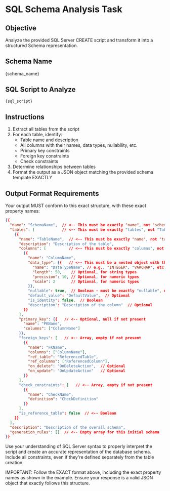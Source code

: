 # SQL Schema Analysis Task

## Objective

Analyze the provided SQL Server CREATE script and transform it into a structured Schema representation.

## Schema Name

{schema_name}

## SQL Script to Analyze

```sql
{sql_script}
```

## Instructions

1. Extract all tables from the script
2. For each table, identify:
   - Table name and description
   - All columns with their names, data types, nullability, etc.
   - Primary key constraints
   - Foreign key constraints
   - Check constraints
3. Determine relationships between tables
4. Format the output as a JSON object matching the provided schema template EXACTLY

## Output Format Requirements

Your output MUST conform to this exact structure, with these exact property names:

```json
{{
  "name": "SchemaName",  // <-- This must be exactly "name", not "schemaName"
  "tables": [            // <-- This must be exactly "tables", not "Tables"
    {{
      "name": "TableName",  // <-- This must be exactly "name", not "tableName"
      "description": "Description of the table",
      "columns": [          // <-- This must be exactly "columns", not "Columns"
        {{
          "name": "ColumnName",
          "data_type": {{   // <-- This must be a nested object with the format below
            "name": "DataTypeName", // e.g., "INTEGER", "VARCHAR", etc.
            "length": 50,    // Optional, for string types
            "precision": 10, // Optional, for numeric types
            "scale": 2       // Optional, for numeric types
          }},
          "nullable": true,  // Boolean - must be exactly "nullable", not "isNullable"
          "default_value": "DefaultValue",  // Optional
          "is_identity": false,  // Boolean
          "description": "Description of the column"  // Optional
        }}
      ],
      "primary_key": {{   // <-- Optional, null if not present
        "name": "PKName",
        "columns": ["ColumnName"]
      }},
      "foreign_keys": [   // <-- Array, empty if not present
        {{
          "name": "FKName",
          "columns": ["ColumnName"],
          "ref_table": "ReferencedTable",
          "ref_columns": ["ReferencedColumn"],
          "on_delete": "OnDeleteAction",  // Optional
          "on_update": "OnUpdateAction"   // Optional
        }}
      ],
      "check_constraints": [   // <-- Array, empty if not present
        {{
          "name": "CheckName",
          "definition": "CheckDefinition"
        }}
      ],
      "is_reference_table": false  // <-- Boolean
    }}
  ],
  "description": "Description of the overall schema",
  "generation_rules": []  // <-- Empty array for this initial schema
}}
```

Use your understanding of SQL Server syntax to properly interpret the script and create an accurate representation of the database schema. Include all constraints, even if they're defined separately from the table creation.

IMPORTANT: Follow the EXACT format above, including the exact property names as shown in the example. Ensure your response is a valid JSON object that exactly follows this structure.

